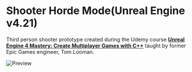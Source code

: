 # Shooter Horde Mode(Unreal Engine v4.21)


Third person shooter prototype created during the Udemy course [__Unreal Engine 4 Mastery: Create Multiplayer Games with C++__](https://www.udemy.com/unrealengine-cpp/) taught by former Epic Games engineer, Tom Looman. 

![Preview](https://i.imgur.com/mNU195f.jpg)
